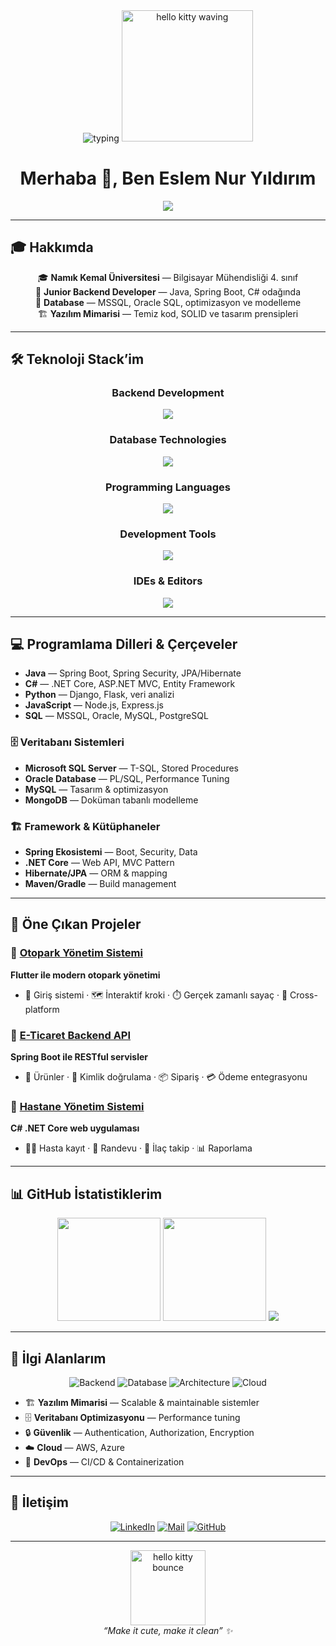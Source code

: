 

<div align="center">

<img src="https://readme-typing-svg.herokuapp.com?font=Poppins&weight=600&size=28&duration=2500&pause=900&color=FF6FB5&center=true&vCenter=true&width=800&lines=Merhaba%2C+ben+Eslem+Nur+Y%C4%B1ld%C4%B1r%C4%B1m!+%F0%9F%91%8B;Backend+Developer+%7C+Java%2C+Spring+Boot%2C+C%23;Temiz+kod%2C+mimari+ve+veri+tutkunu+%F0%9F%92%96" alt="typing" />

<img src="https://i.pinimg.com/originals/2c/72/1e/2c721eb5a1c0a0a6a3b1dba1c5a5f0a7.gif" width="210" alt="hello kitty waving" />

# Merhaba 👋, Ben **Eslem Nur Yıldırım**

</div>

<p align="center">
  <img src="https://komarev.com/ghpvc/?username=eslemnuryildirim&label=Ziyaret&color=ff84c1&style=flat" />
</p>

---

## 🎓 Hakkımda
<p align="center">
🎓 <strong>Namık Kemal Üniversitesi</strong> — Bilgisayar Mühendisliği 4. sınıf<br/>
🚀 <strong>Junior Backend Developer</strong> — Java, Spring Boot, C# odağında<br/>
💾 <strong>Database</strong> — MSSQL, Oracle SQL, optimizasyon ve modelleme<br/>
🏗️ <strong>Yazılım Mimarisi</strong> — Temiz kod, SOLID ve tasarım prensipleri<br/>

</p>

---

## 🛠️ Teknoloji Stack’im
<div align="center">

### Backend Development
<img src="https://skillicons.dev/icons?i=java,spring,springboot,gradle,maven&theme=light" />

### Database Technologies
<img src="https://skillicons.dev/icons?i=mysql,postgresql,mongodb,redis&theme=light" />

### Programming Languages
<img src="https://skillicons.dev/icons?i=java,csharp,python,javascript&theme=light" />

### Development Tools
<img src="https://skillicons.dev/icons?i=git,github,gitlab,docker,kubernetes&theme=light" />

### IDEs & Editors
<img src="https://skillicons.dev/icons?i=idea,vscode,eclipse&theme=light" />

</div>

---

## 💻 Programlama Dilleri & Çerçeveler
- **Java** — Spring Boot, Spring Security, JPA/Hibernate  
- **C#** — .NET Core, ASP.NET MVC, Entity Framework  
- **Python** — Django, Flask, veri analizi  
- **JavaScript** — Node.js, Express.js  
- **SQL** — MSSQL, Oracle, MySQL, PostgreSQL

### 🗄️ Veritabanı Sistemleri
- **Microsoft SQL Server** — T-SQL, Stored Procedures  
- **Oracle Database** — PL/SQL, Performance Tuning  
- **MySQL** — Tasarım & optimizasyon  
- **MongoDB** — Doküman tabanlı modelleme

### 🏗️ Framework & Kütüphaneler
- **Spring Ekosistemi** — Boot, Security, Data  
- **.NET Core** — Web API, MVC Pattern  
- **Hibernate/JPA** — ORM & mapping  
- **Maven/Gradle** — Build management

---

## 🎀 Öne Çıkan Projeler
### 🚗 [Otopark Yönetim Sistemi](https://github.com/eslemnuryildirim/otopark-demo)
**Flutter ile modern otopark yönetimi**
- 🔐 Giriş sistemi · 🗺️ İnteraktif kroki · ⏱️ Gerçek zamanlı sayaç · 📱 Cross-platform

### 💼 [E-Ticaret Backend API](https://github.com/eslemnuryildirim)
**Spring Boot ile RESTful servisler**
- 🛒 Ürünler · 👥 Kimlik doğrulama · 📦 Sipariş · 💳 Ödeme entegrasyonu

### 🏥 [Hastane Yönetim Sistemi](https://github.com/eslemnuryildirim)
**C# .NET Core web uygulaması**
- 👨‍⚕️ Hasta kayıt · 📅 Randevu · 💊 İlaç takip · 📊 Raporlama

---

## 📊 GitHub İstatistiklerim
<div align="center">

<img height="165" src="https://github-readme-stats.vercel.app/api?username=eslemnuryildirim&show_icons=true&hide_border=true&title_color=ff6fb5&icon_color=ff6fb5&text_color=5a5a5a&bg_color=ffffff&count_private=true" />

<img height="165" src="https://github-readme-stats.vercel.app/api/top-langs/?username=eslemnuryildirim&layout=compact&hide_border=true&title_color=ff6fb5&text_color=5a5a5a&bg_color=ffffff&langs_count=8" />

<img src="https://github-readme-streak-stats.herokuapp.com/?user=eslemnuryildirim&hide_border=true&ring=ff6fb5&fire=ff6fb5&currStreakLabel=ff6fb5&background=FFFFFF&sideNums=5a5a5a&sideLabels=5a5a5a&dates=5a5a5a" />

</div>

---

## 🌱 İlgi Alanlarım
<div align="center">
  
![Backend](https://img.shields.io/badge/Backend-Development-ff86c8?style=for-the-badge)
![Database](https://img.shields.io/badge/Database-Design-ffa6d9?style=for-the-badge)
![Architecture](https://img.shields.io/badge/Software-Architecture-ffbde4?style=for-the-badge)
![Cloud](https://img.shields.io/badge/Cloud-Computing-ffd2ee?style=for-the-badge)

</div>

- 🏗️ **Yazılım Mimarisi** — Scalable & maintainable sistemler  
- 🗄️ **Veritabanı Optimizasyonu** — Performance tuning  
- 🔒 **Güvenlik** — Authentication, Authorization, Encryption  
- ☁️ **Cloud** — AWS, Azure  
- 🐳 **DevOps** — CI/CD & Containerization

---

## 🤝 İletişim
<div align="center">

[![LinkedIn](https://img.shields.io/badge/-LinkedIn-ff6fb5?style=for-the-badge&logo=linkedin&logoColor=white)](https://www.linkedin.com/in/eslem-nur-y%C4%B1ld%C4%B1r%C4%B1m-ba29b5249/)
[![Mail](https://img.shields.io/badge/-Mail-ff86c8?style=for-the-badge&logo=gmail&logoColor=white)](mailto:eslemyldrrm@gmail.com)
[![GitHub](https://img.shields.io/badge/-GitHub-ff9ed9?style=for-the-badge&logo=github&logoColor=white)](https://github.com/eslemnuryildirim)

</div>

---

<p align="center">
  <img src="https://media.tenor.com/SJgA8sKncD8AAAAi/hello-kitty.gif" width="120" alt="hello kitty bounce" />
  <br/>
  <i>“Make it cute, make it clean” ✨</i>
</p>
